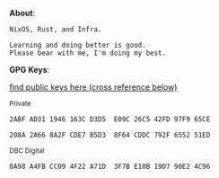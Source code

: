 **About**:
```
NixOS, Rust, and Infra.

Learning and doing better is good. 
Please bear with me, I'm doing my best.
```
**GPG Keys**:

[find public keys here (cross reference below)](https://pgp.fem.gg/pks/lookup?search=christina&fingerprint=on&hash=on&op=vindex)

<small>Private</small>

`2ABF AD31 1946 163C D3D5  E09C 26C5 42FD 97F9 65CE`

`208A 2A66 8A2F CDE7 B5D3  8F64 CDDC 792F 6552 51ED`


<small>DBC Digital</small>

`0A98 A4FB CC09 4F22 A71D  3F7B E10B 19D7 90E2 4C96`
